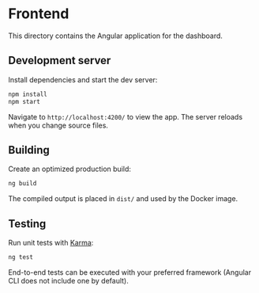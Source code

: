 # Frontend

This directory contains the Angular application for the dashboard.

## Development server

Install dependencies and start the dev server:

```bash
npm install
npm start
```

Navigate to `http://localhost:4200/` to view the app. The server reloads when you change source files.

## Building

Create an optimized production build:

```bash
ng build
```

The compiled output is placed in `dist/` and used by the Docker image.

## Testing

Run unit tests with [Karma](https://karma-runner.github.io):

```bash
ng test
```

End-to-end tests can be executed with your preferred framework (Angular CLI does not include one by default).

